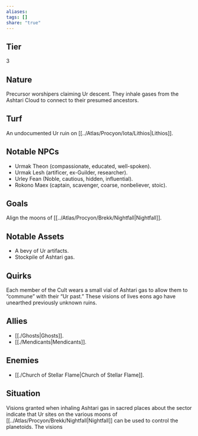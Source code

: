 ```yaml
---
aliases: 
tags: []
share: "true"
---
```

## Tier

3

## Nature

Precursor worshipers claiming Ur descent. They inhale gases from the Ashtari Cloud to connect to their presumed ancestors.

## Turf

An undocumented Ur ruin on [[../Atlas/Procyon/Iota/Lithios|Lithios]].

## Notable NPCs

- Urmak Theon (compassionate, educated, well-spoken).
- Urmak Lesh (artificer, ex-Guilder, researcher).
- Urley Fean (Noble, cautious, hidden, influential).
- Rokono Maex (captain, scavenger, coarse, nonbeliever, stoic).


## Goals

Align the moons of [[../Atlas/Procyon/Brekk/Nightfall|Nightfall]].

## Notable Assets

- A bevy of Ur artifacts.
- Stockpile of Ashtari gas.


## Quirks

Each member of the Cult wears a small vial of Ashtari gas to allow them to “commune” with their “Ur past.” These visions of lives eons ago have unearthed previously unknown ruins.

## Allies

- [[./Ghosts|Ghosts]].
- [[./Mendicants|Mendicants]].


## Enemies

- [[./Church of Stellar Flame|Church of Stellar Flame]].


## Situation

Visions granted when inhaling Ashtari gas in sacred places about the sector indicate that Ur sites on the various moons of [[../Atlas/Procyon/Brekk/Nightfall|Nightfall]] can be used to control the planetoids. The visions
